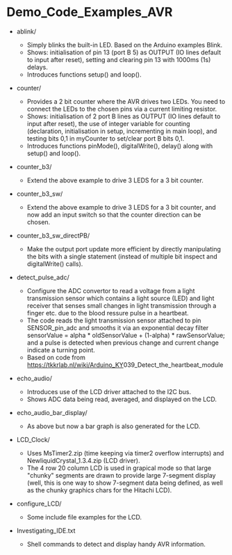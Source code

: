 # Demo_Code_Examples_AVR


* ablink/
   - Simply blinks the built-in LED. Based on the Arduino examples Blink.
   - Shows: initialisation of pin 13 (port B 5) as OUTPUT (IO lines default to input after reset), setting and clearing pin 13 with 1000ms (1s) delays.
   - Introduces functions setup() and loop().

* counter/
   - Provides a 2 bit counter where the AVR drives two LEDs. You need to connect the LEDs to the chosen pins via a current limiting resistor.
   - Shows: initialisation of 2 port B lines as OUTPUT (IO lines default to input after reset), the use of integer variable for counting (declaration, initialisation in setup, incrementing in main loop), and testing bits 0,1 in myCounter to set/clear port B bits 0,1.
   - Introduces functions pinMode(), digitalWrite(), delay() along with setup() and loop().

* counter_b3/
   - Extend the above example to drive 3 LEDS for a 3 bit counter.

* counter_b3_sw/
   - Extend the above example to drive 3 LEDS for a 3 bit counter, and now add an input switch so that the counter direction can be chosen.

* counter_b3_sw_directPB/
   - Make the output port update more efficient by directly manipulating the bits with a single statement (instead of multiple bit inspect and digitalWrite() calls).

* detect_pulse_adc/
   - Configure the ADC convertor to read a voltage from a light transmission sensor which contains a light source (LED) and light receiver that senses small changes in light transmission through a finger etc. due to the blood ressure pulse in a heartbeat.
   - The code reads the light transmission sensor attached to pin SENSOR_pin_adc and  smooths it via an exponential decay filter 
            sensorValue = alpha * oldSensorValue + (1-alpha) * rawSensorValue;
     and a pulse is detected when previous change and current change indicate a  turning point.
   - Based on code from https://tkkrlab.nl/wiki/Arduino_KY<C2><AD>039_Detect_the_heartbeat_module

* echo_audio/
   - Introduces use of the LCD driver attached to the I2C bus.
   - Shows ADC data being read, averaged, and displayed on the LCD.

* echo_audio_bar_display/
   - As above but now a bar graph is also generated for the LCD.

* LCD_Clock/
   - Uses MsTimer2.zip (time keeping via timer2 overflow interrupts) and NewliquidCrystal_1.3.4.zip (LCD driver).
   - The 4 row 20 column LCD is used in grapical mode so that large "chunky" segments are drawn to provide large 7-segment display (well, this is one way to show 7-segment data being defined, as well as the chunky graphics chars for the Hitachi LCD).

* configure_LCD/
   - Some include file examples for the LCD.

* Investigating_IDE.txt
   - Shell commands to detect and display handy AVR information.
